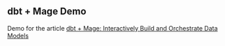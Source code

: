 ## dbt + Mage Demo

Demo for the article [dbt + Mage: Interactively Build and Orchestrate Data Models](https://mathdatasimplified.com/2023/06/05/dbt-mage-interactively-build-and-orchestrate-data-models/)